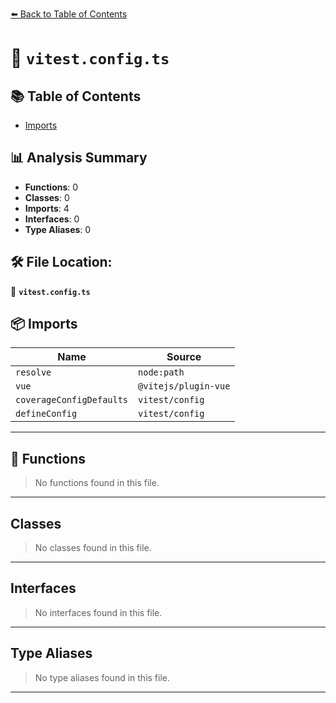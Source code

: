[⬅️ Back to Table of Contents](index.md)

# 📄 `vitest.config.ts`

## 📚 Table of Contents

- [Imports](#imports)

## 📊 Analysis Summary

- **Functions**: 0
- **Classes**: 0
- **Imports**: 4
- **Interfaces**: 0
- **Type Aliases**: 0

## 🛠️ File Location:
📂 **`vitest.config.ts`**

## 📦 Imports

| Name | Source |
|------|--------|
| `resolve` | `node:path` |
| `vue` | `@vitejs/plugin-vue` |
| `coverageConfigDefaults` | `vitest/config` |
| `defineConfig` | `vitest/config` |


---

## 🔧 Functions

> No functions found in this file.


---

## Classes

> No classes found in this file.


---

## Interfaces

> No interfaces found in this file.


---

## Type Aliases

> No type aliases found in this file.


---